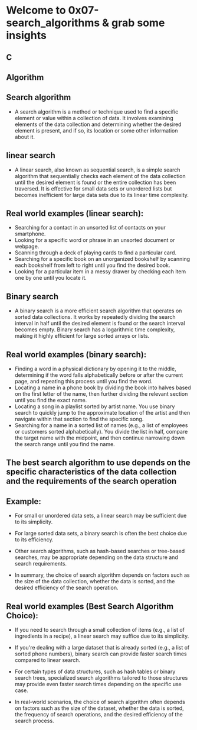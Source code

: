 # Welcome to 0x07-search_algorithms & grab some insights

## C

## Algorithm

## Search algorithm

- A search algorithm is a method or technique used to find a specific element or value within a collection of data. It involves examining elements of the data collection and determining whether the desired element is present, and if so, its location or some other information about it.

## linear search

- A linear search, also known as sequential search, is a simple search algorithm that sequentially checks each element of the data collection until the desired element is found or the entire collection has been traversed. It is effective for small data sets or unordered lists but becomes inefficient for large data sets due to its linear time complexity.

## Real world examples (linear search):

- Searching for a contact in an unsorted list of contacts on your smartphone.
- Looking for a specific word or phrase in an unsorted document or webpage.
- Scanning through a deck of playing cards to find a particular card.
- Searching for a specific book on an unorganized bookshelf by scanning each bookshelf from left to right until you find the desired book.
- Looking for a particular item in a messy drawer by checking each item one by one until you locate it.

## Binary search

- A binary search is a more efficient search algorithm that operates on sorted data collections. It works by repeatedly dividing the search interval in half until the desired element is found or the search interval becomes empty. Binary search has a logarithmic time complexity, making it highly efficient for large sorted arrays or lists.

## Real world examples (binary search):

- Finding a word in a physical dictionary by opening it to the middle, determining if the word falls alphabetically before or after the current page, and repeating this process until you find the word.
- Locating a name in a phone book by dividing the book into halves based on the first letter of the name, then further dividing the relevant section until you find the exact name.
- Locating a song in a playlist sorted by artist name. You use binary search to quickly jump to the approximate location of the artist and then navigate within that section to find the specific song.
- Searching for a name in a sorted list of names (e.g., a list of employees or customers sorted alphabetically). You divide the list in half, compare the target name with the midpoint, and then continue narrowing down the search range until you find the name.

## The best search algorithm to use depends on the specific characteristics of the data collection and the requirements of the search operation

## Example:

- For small or unordered data sets, a linear search may be sufficient due to its simplicity.
- For large sorted data sets, a binary search is often the best choice due to its efficiency.
- Other search algorithms, such as hash-based searches or tree-based searches, may be appropriate depending on the data structure and search requirements.

- In summary, the choice of search algorithm depends on factors such as the size of the data collection, whether the data is sorted, and the desired efficiency of the search operation.

## Real world examples (Best Search Algorithm Choice):

- If you need to search through a small collection of items (e.g., a list of ingredients in a recipe), a linear search may suffice due to its simplicity.
- If you're dealing with a large dataset that is already sorted (e.g., a list of sorted phone numbers), binary search can provide faster search times compared to linear search.
- For certain types of data structures, such as hash tables or binary search trees, specialized search algorithms tailored to those structures may provide even faster search times depending on the specific use case.

- In real-world scenarios, the choice of search algorithm often depends on factors such as the size of the dataset, whether the data is sorted, the frequency of search operations, and the desired efficiency of the search process.
